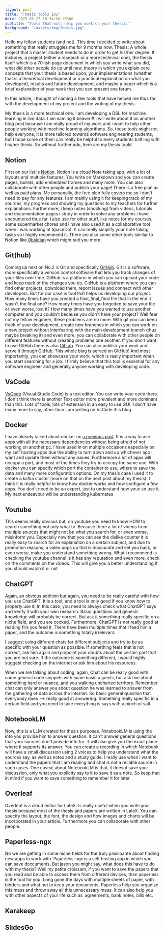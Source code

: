 ```yaml
---
layout: post
title: "Thesis tools 101"
date: 2025-06-27 18:34:08 +0300
subtitle: "Tools that will help you work on your thesis."
background: "/assets/img/thesis.jpg"
---
```


Hello my fellow students (and not). This time i decided to write about something that really struggles me for 9 months now. Thesis: A whole project that a master student needs to do in order to get his/her degree. It includes, a project (either a research or a more technical one), the thesis itself which is a 70-ish page document in which you write what you did, what did other people do up until now, theory in which you explain core concepts that your thesis is based upon, your implementations (whether that is a theoretical development or a practical explanation on what you developed), results and future development, and maybe a paper which is a brief explanation of your work that you can present ona forum.

In this article, I thought of naming a few tools that have helped me thus far with the development of my project and the writing of my thesis.

My thesis is a more technical one. I am developing a DSL for machine learning in live data. I am naming it beaver!!! I will write about it on another blog post because i am really proud of my work and i want to help other people working with machine learning algorithms. So, these tools might not help everyone, it is more tailored towards software engineering students, but I hope some of them can really be helpful to every students battling with his/her thesis. So without further ado, here are my thesis tools!

## Notion

First on our list is [Notion](https://www.notion.so/). Notion is a cloud Note taking app, with a lot of layouts and multiple features. You write on Markdown and you can create pages, bullets, add embedded frames and many more. You can also collaborate with other people and publish your page! There is a free plan as well as paid plans. Me personally, the free plan fully covers me so i don't need to pay for any features. I am mainly using it for keeping track of my sources, my progress and showing my questions to my teachers for further explanations. Furthermore, i keep notes (shocking) from videos, tutorials and documentation pages i study in order to solve any problems i have encountered thus far. I also use for other stuff, like notes for my courses, some supermarket chores and i have also used it as a collaborative tool when i was working at SpaceDot. It can really simplify your note taking tasks so i highly recommend it. There are also some other tools similar to Notion like [Obsidian](https://obsidian.md/) which might suit you more.

## Git(hub)

Coming up next on No.2 is Git and specifically [GitHub](https://github.com/). Git is a software, more specifically a version control software that lets you track changes of your files over time. GitHub is a platform in which you can upload your code and keep track of the changes you do. GitHub is a platform where you can find other projects, download them, report issues and connect with other developers. But for our case is tool that helps us developing our project. How many times have you created a final_final_final file that in the end it wasn't the final one? How many times have you forgotten to save your file or even worse, lost it? How many times have you wanted to use another computer and you couldn't because you didn't have your project? Well fear not my fellow engineer, these problems are no more. With git you can keep track of your development, create new branches in which you can work on a new project without interfearing with the main development branch (thus maybe breaking it) and even more, you can collaborate with other people on different features without creating problems one another. If you don't want to use GitHub there is also [GitLab](https://about.gitlab.com/). You can also publish your work and serve it through GitHub. This whole blog is served on GitHub! And most importantly, you can showcase your work, which is really important when you start searching for a job. I firmly believe that this tool is essential for any software engineer and generally anyone working with developing code.

## VsCode

[VsCode](https://code.visualstudio.com/) (Visual Studio Code) is a text editor. You can write your code there. I don't think there is another Text editor more prevalent and more dominant than this. Lots of tools, lots of extension in an easy to use GUI. I don't have many more to say, other than I am writing on VsCode this blog.

## Docker

I have already talked about docker on [a previous post](https://deepblue597.github.io/blog/2025/06/14/media-stack.html). It is a way to use apps with all the necessary dependencies without being afraid of not working on another pc. I have used in on multiple occasions especially on my self hosting apps due the ability to turn down and up whichever app i want and update them without any issues. Furthermore a lot of apps will occupy a port, and most of the times they try to occupy the same one. With docker you can specify which port the container to use, where to save the data and many more configuration options. On my thesis case i used it to create a kafka cluster (more on that on the next post about my thesis). I think it is really helpful to know how docker works and how configure a few apps. You don't need to be an expert, just to understand how youc an use it. My next endeavour will be understanding kubernetes

## Youtube

This seems really obvious but, on youtube you need to know HOW to search something not only what to. Because there a lot of videos from multiple sources that might not be what you search for, or even worse, misinform you. Especially now that you can see the dislike counter it is really easy to search for an explanation on a certain subject, and due to promotion reasons, a video pops up that is inaccurate and set you back, or even worse, make you understand something wrong. What i recommend is checking the youtube channel is it has any reputation and even more, check on the comments on the videos. This will give you a better understanding if you should watch it or not

## ChatGPT

Again, an obvious addition but again, you need to be really careful with how you use ChatGPT. It is a tool, and a tool is only good if you know how to properly use it. In this case, you need to always check what ChatGPT says and verify it with your own research. Basic questions and general knowledge will probably be correct. But ask it something really specific on a niche field, and you are cooked. Furthermore, ChatGPT is not really good at reading fills you feed it. There have been multiple times that I feed him a paper, and the outcome is something totally irrelevant.

I suggest using different chats for different subjects and try to be as specific with your question as possible. If something feels that is not correct, ask him again and pinpoint your doubts about the certain part that you are not sure. If the outcome is something different, i would highly suggest checking on the internet or ask him about his resources.

When we are talking about coding, again, Chat can be really good with some general code snippets with some basic aspects, but ask him about something hard or nuance, and you walking uncharted territory. Remember chat can only answer you about question he was learned to answer from the gathering of data across the internet. So basic general question that everybody does --> really good at answering. Something really specific in a certain field and you need to take everything is says with a pinch of salt.

## NotebookLM

Now, this is a LLM created for thesis purposes. NotebookLM is using the info you provide him to answer question. It can't answer general questions that your sources don't provide info for. It will also give you the exact place where it supports its answer. You can create a recording in which Notebook will have a small discussion using 2 voices to help you understand what the sources say, as well as notes and a study guide. I really use when i want to understand the papers that i am reading and chat is not a reliable source in such cases. One caveat about NotebookLM is that, it doesnt save your discussion, only what you explicity say to it to save it as a note. So keep that in mind if you want to save something to remember it for later

## Overleaf

Overleaf is a cloud editor for LateX. Is really useful when you write your thesis because most of the thesis and papers are written in LateX. You can specify the layout, the font, the design and how images and charts will be incorporated in your article. Furthermore you can collaborate with other people.

## Paperless-ngx

No we are getting in some niche fields for the truly passioante about finding new apps to work with. Paperless-ngx is a self hosting app in which you can save doccuments. But jason you might say, what does this have to do with my thesis? Well my petite croissant, if you want to save the papers that you read and be able to access them from different devices, then paperless is the tool for you. Long gone the days with multiple sheets of paper, with binders and what not to keep your documents. Paperless help you organize this mess and throw away all this unnecessary mess. It can also help you with other aspects of your life such as: agreements, bank notes, bills etc.

## Karakeep

## SlidesGo
